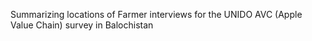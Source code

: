 Summarizing locations of Farmer interviews for the UNIDO AVC (Apple Value Chain) survey in Balochistan
